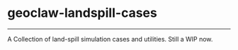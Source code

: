 # geoclaw-landspill-cases
-------------------------

A Collection of land-spill simulation cases and utilities.
Still a WIP now.
